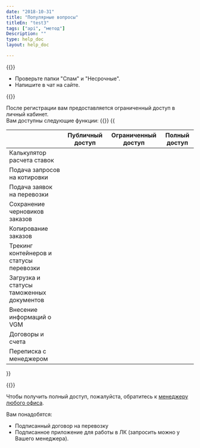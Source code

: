 ```yaml
---
date: "2018-10-31"
title: "Популярные вопросы"
titleEn: "test3"
tags: ["api", "метод"]
Description: ""
type: help_doc
layout: help_doc

---
```


{{<alert icon="question-circle" color="alert7-light" text="Если пароль от личного кабинета вам на почту не пришел " close="false">}} 

* Проверьте папки "Спам" и "Несрочные".
* Напишите в чат на сайте.  

{{<alert icon="question-circle" color="alert7-light" text="Что такое ограниченный и полный доступ в личный кабинет" close="false">}}

После регистрации вам предоставляется ограниченный доступ в личный кабинет. <br/>
Вам доступны следующие функции:
{{<table>}}
    <thead>
      <tr>
        <th></th>
        <th>Публичный доступ</th>
        <th>Ограниченный доступ</th>
        <th>Полный доступ</th>
      </tr>
    </thead>
    <tbody>
      <tr>
        <td>Калькулятор расчета ставок</td>
        <td class="table-icon checked">
          <i class="fa fa-check"></i>
        </td>
        <td class="table-icon checked">
          <i class="fa fa-check"></i>
        </td>
        <td class="table-icon checked">
          <i class="fa fa-check"></i>
        </td>
      </tr>
      <tr>
        <td>Подача запросов на котировки</td>
        <td class="table-icon not-checked">
          <i class="fa fa-close"></i>
        </td>
        <td class="table-icon checked">
          <i class="fa fa-check"></i>
        </td>
        <td class="table-icon checked">
          <i class="fa fa-check"></i>
        </td>
      </tr>
      <tr>
        <td>Подача заявок на перевозки</td>
        <td class="table-icon not-checked">
          <i class="fa fa-close"></i>
        </td>
        <td class="table-icon not-checked">
          <i class="fa fa-close"></i>
        </td>
        <td class="table-icon checked">
          <i class="fa fa-check"></i>
        </td>
      </tr>
      <tr>
        <td>Сохранение черновиков заказов</td>
        <td class="table-icon not-checked">
          <i class="fa fa-close"></i>
        </td>
        <td class="table-icon not-checked">
          <i class="fa fa-close"></i>
        </td>
        <td class="table-icon checked">
          <i class="fa fa-check"></i>
        </td>
      </tr>
      <tr>
        <td>Копирование заказов</td>
        <td class="table-icon not-checked">
          <i class="fa fa-close"></i>
        </td>
        <td class="table-icon not-checked">
          <i class="fa fa-close"></i>
        </td>
        <td class="table-icon checked">
          <i class="fa fa-check"></i>
        </td>
      </tr>
      <tr>
        <td>Трекинг контейнеров и статусы перевозки</td>
        <td class="table-icon not-checked">
          <i class="fa fa-close"></i>
        </td>
        <td class="table-icon not-checked">
          <i class="fa fa-close"></i>
        </td>
        <td class="table-icon checked">
          <i class="fa fa-check"></i>
        </td>
      </tr>
      <tr>
        <td>Загрузка и статусы таможенных документов</td>
        <td class="table-icon not-checked">
          <i class="fa fa-close"></i>
        </td>
        <td class="table-icon not-checked">
          <i class="fa fa-close"></i>
        </td>
        <td class="table-icon checked">
          <i class="fa fa-check"></i>
        </td>
      </tr>
      <tr>
        <td>Внесение информаций о VGM</td>
        <td class="table-icon not-checked">
          <i class="fa fa-close"></i>
        </td>
        <td class="table-icon not-checked">
          <i class="fa fa-close"></i>
        </td>
        <td class="table-icon checked">
          <i class="fa fa-check"></i>
        </td>
      </tr>
      <tr>
        <td>Договоры и счета</td>
        <td class="table-icon not-checked">
          <i class="fa fa-close"></i>
        </td>
        <td class="table-icon not-checked">
          <i class="fa fa-close"></i>
        </td>
        <td class="table-icon checked">
          <i class="fa fa-check"></i>
        </td>
      </tr>
      <tr>
        <td>Переписка с менеджером</td>
        <td class="table-icon not-checked">
          <i class="fa fa-close"></i>
        </td>
        <td class="table-icon not-checked">
          <i class="fa fa-close"></i>
        </td>
        <td class="table-icon checked">
          <i class="fa fa-check"></i>
        </td>
      </tr>
    </tbody>
{{</table>}}

{{<alert icon="question-circle" color="alert7-light" text="Как получить полный доступ в личный кабинет" close="false">}}

Чтобы получить полный доступ, пожалуйста, обратитесь к <a href="http://www.fesco.ru/contacts/" target="_blank">менеджеру любого офиса</a>. 

Вам понадобятся: 

* Подписанный договор на перевозку
* Подписанное приложение для работы в ЛК (запросить можно у Вашего менеджера).
